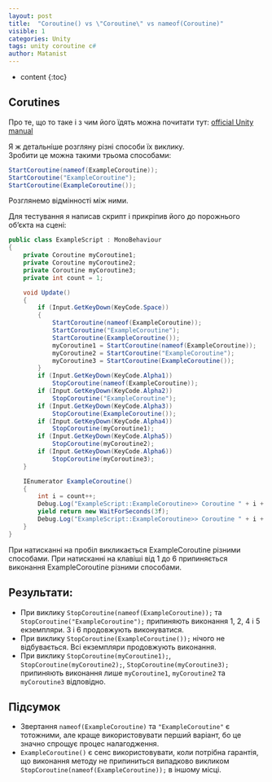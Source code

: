 ```yaml
---
layout: post
title:  "Coroutine() vs \"Coroutine\" vs nameof(Coroutine)"
visible: 1
categories: Unity
tags: unity сoroutine c#
author: Matanist
---
```


* content
{:toc}

## Corutines

Про те, що то таке і з чим його їдять можна почитати тут: [official Unity manual](https://docs.unity3d.com/Manual/Coroutines.html)

Я ж детальніше розгляну різні способи їх виклику.  
Зробити це можна такими трьома способами:
```c#
StartCoroutine(nameof(ExampleCoroutine));
StartCoroutine("ExampleCoroutine");
StartCoroutine(ExampleCoroutine());
```

Розглянемо відмінності між ними. 





Для тестування я написав скрипт і прикріпив його до порожнього об’єкта на сцені:
```c#
public class ExampleScript : MonoBehaviour
{
    private Coroutine myCoroutine1;
    private Coroutine myCoroutine2;
    private Coroutine myCoroutine3;
    private int count = 1;

    void Update()
    {
        if (Input.GetKeyDown(KeyCode.Space))
        {
            StartCoroutine(nameof(ExampleCoroutine));
            StartCoroutine("ExampleCoroutine");
            StartCoroutine(ExampleCoroutine());
            myCoroutine1 = StartCoroutine(nameof(ExampleCoroutine));
            myCoroutine2 = StartCoroutine("ExampleCoroutine");
            myCoroutine3 = StartCoroutine(ExampleCoroutine());
        }
        if (Input.GetKeyDown(KeyCode.Alpha1))
            StopCoroutine(nameof(ExampleCoroutine));
        if (Input.GetKeyDown(KeyCode.Alpha2))
            StopCoroutine("ExampleCoroutine");
        if (Input.GetKeyDown(KeyCode.Alpha3))
            StopCoroutine(ExampleCoroutine());
        if (Input.GetKeyDown(KeyCode.Alpha4))
            StopCoroutine(myCoroutine1);
        if (Input.GetKeyDown(KeyCode.Alpha5))
            StopCoroutine(myCoroutine2);
        if (Input.GetKeyDown(KeyCode.Alpha6))
            StopCoroutine(myCoroutine3);
    }

    IEnumerator ExampleCoroutine()
    {
        int i = count++;
        Debug.Log("ExampleScript::ExampleCoroutine>> Coroutine " + i + " start");
        yield return new WaitForSeconds(3f);
        Debug.Log("ExampleScript::ExampleCoroutine>> Coroutine " + i + " end");
    }
}
```
При натисканні на пробіл викликається ExampleCoroutine різними способами. При натисканні на клавіші від 1 до 6 припиняється виконання ExampleCoroutine різними способами.  

## Результати:
- При виклику ```StopCoroutine(nameof(ExampleCoroutine));``` та ```StopCoroutine("ExampleCoroutine");``` припиняють виконання 1, 2, 4 і 5 екземпляри. 3 і 6 продовжують виконуватися.  
- При виклику ```StopCoroutine(ExampleCoroutine());``` нічого не відбувається. Всі екземпляри продовжують виконання.  
- При виклику ```StopCoroutine(myCoroutine1);```, ```StopCoroutine(myCoroutine2);```, ```StopCoroutine(myCoroutine3);``` припиняють виконання лише ```myCoroutine1```, ```myCoroutine2``` та ```myCoroutine3``` відповідно.  

## Підсумок
- Звертання ```nameof(ExampleCoroutine)``` та ```"ExampleCoroutine"``` є тотожними, але краще використовувати перший варіант, бо це значно спрощує процес налагодження.  
- ```ExampleCoroutine()``` є сенс використовувати, коли потрібна гарантія, що виконання методу не припиниться випадково викликом ```StopCoroutine(nameof(ExampleCoroutine));``` в іншому місці.